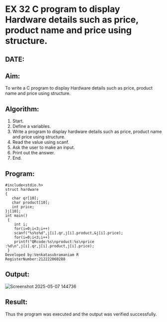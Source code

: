 
# EX 32 C program to display Hardware details such as price, product name and price using structure.
## DATE:
## Aim:
To write a C program to display Hardware details such as price, product name and price using structure.

## Algorithm:
1. Start.
2. Define a variables.
3. Write a program to display hardware details such as price, product name and price 
using structure.
4. Read the value using scanf.
5. Ask the user to make an input.
6. Print out the answer.
7. End. 

## Program:
```
#include<stdio.h> 
struct hardware
{
   char qr[10];
   char product[10]; 
   int price;
}j[10];
int main()
 {
    int i; 
    for(i=0;i<3;i++)
    scanf("%s%s%d",j[i].qr,j[i].product,&j[i].price); 
    for(i=0;i<3;i++)
    printf("QRcode:%s\nproduct:%s\nprice :%d\n",j[i].qr,j[i].product,j[i].price);
 }
Developed by:Venkatasubramaniam R
RegisterNumber:212222060288

```
## Output:
![Screenshot 2025-05-07 144736](https://github.com/user-attachments/assets/5f394a32-ae50-474f-a70e-d848ab0c75a7)


## Result:
Thus the program was executed and the output was verified successfully.
